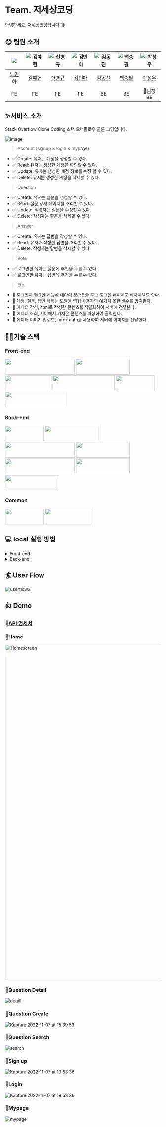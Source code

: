 # Team. 저세상코딩
안녕하세요. 저세상코딩입니다!😉


## 😋 **팀원 소개**

| ![](https://avatars.githubusercontent.com/u/53070295?v=4) |![김예현](https://avatars.githubusercontent.com/u/107603123?v=4)|![신병규](https://avatars.githubusercontent.com/u/94808683?v=4)|![김민아](https://avatars.githubusercontent.com/u/36831218?v=4)|![김동진](https://avatars.githubusercontent.com/u/94734089?v=4)|![백승필](https://avatars.githubusercontent.com/u/71927001?v=4)|![박성우](https://avatars.githubusercontent.com/u/77265289?v=4)|
|:---------------------------------------------------------:|:---:|:---:|:---:|:---:|:---:|:---:|
|             [노민하](https://github.com/MinaRoh)             |[김예현](https://github.com/roxpray)|[신병규](https://github.com/byeonggyu-shin)|[김민아](https://github.com/rmaomina)|[김동진](https://github.com/PNUHCT)|[백승필](https://github.com/philE22)|[박성우](https://github.com/hipopotamus)|
|                            FE                             |FE|FE|FE|BE|BE|👑팀장<br>BE|

## **✨서비스 소개**
Stack Overflow Clone Coding
스택 오버플로우 클론 코딩입니다.

![image](https://user-images.githubusercontent.com/53070295/200287719-dbe3935d-b0b8-42c6-9115-f7eba7dfe4ca.png)



> Account (signup & login & mypage)
- ✅ Create: 유저는 계정을 생성할 수 있다.
- ✅ Read: 유저는 생성한 계정을 확인할 수 있다.
- ✅ Update: 유저는 생성한 계정 정보를 수정 할 수 있다.
- ✅ Delete: 유저는 생성한 계정을 삭제할 수 있다.
> Question
- ✅ Create: 유저는 질문을 생성할 수 있다.
- ✅ Read: 질문 상세 페이지를 조회할 수 있다.
- ✅ Update: 작성자는 질문을 수정할수 있다.
- ✅ Delete: 작성자는 질문을 삭제할 수 있다.
> Answer
- ✅ Create: 유저는 답변을 작성할 수 있다.
- ✅ Read: 유저가 작성한 답변을 조회할 수 있다.
- ✅ Delete: 작성자는 답변을 삭제할 수 있다.
> Vote
- ✅ 로그인한 유저는 질문에 추천을 누를 수 있다.
- ✅ 로그인한 유저는 답변에 추천을 누를 수 있다.

> Etc.
- 🎸 로그인이 필요한 기능에 대하여 경고문을 주고 로그인 페이지로 리다이렉트 한다.
- 🎸 계정, 질문, 답변 삭제는 모달을 띄워 사용자의 예기치 못한 실수를 방지한다.
- 🎸 에디터 작성, html로 작성한 콘텐츠를 직렬화하여 서버에 전달한다.
- 🎸 에디터 조회, 서버에서 가져온 콘텐츠를 파싱하여 출력한다.
- 🎸 에디터 이미지 업로드, form-data를 사용하여 서버에 이미지를 전달한다.


## **👩‍💻기술 스택**

### **Front-end**

<img src="https://img.shields.io/badge/javascript-F7DF1E?style=for-the-badge&logo=javascript&logoColor=black" width="225" height="50"> <img src="https://img.shields.io/badge/react-61DAFB?style=for-the-badge&logo=react&logoColor=black" width="175" height="50"> <img src="https://img.shields.io/badge/html5-E34F26?style=for-the-badge&logo=html5&logoColor=white" width="150" height="50"> <img src="https://img.shields.io/badge/tailwind-06B6D4?style=for-the-badge&logo=tailwindcss&logoColor=white" width="200" height="50"> <img src="https://img.shields.io/badge/css-1572B6?style=for-the-badge&logo=css3&logoColor=white" width="125" height="50"> <img src="https://img.shields.io/badge/Amazon S3-569A31?style=for-the-badge&logo=css3&logoColor=white" width="200" height="50">



### **Back-end**

<img src="https://img.shields.io/badge/Java-007396?style=for-the-badge&logo=Java&logoColor=white" width="125" height="50"> <img src="https://img.shields.io/badge/Spring-6DB33F?style=for-the-badge&logo=Spring&logoColor=white" width="175" height="50"> <img src="https://img.shields.io/badge/Spring Security-6DB33F?style=for-the-badge&logo=Spring Security&logoColor=white" width="225" height="50"> <img src="https://img.shields.io/badge/gradle-02303A?style=for-the-badge&logo=gradle&logoColor=white" width="175" height="50"> <img src="https://img.shields.io/badge/Amazon EC2-FF9900?style=for-the-badge&logo=Amazon EC2&logoColor=white" width="225" height="50"> <img src="https://img.shields.io/badge/Mysql-4479A1?style=for-the-badge&logo=Mysql&logoColor=white" width="175" height="50"> <img src="https://img.shields.io/badge/JWT-000000?style=for-the-badge&logo=json web tokens&logoColor=white" width="175" height="50">


### **Common**
<img src="https://img.shields.io/badge/git-F05032?style=for-the-badge&logo=git&logoColor=white" width="125" height="50"> <img src="https://img.shields.io/badge/github-181717?style=for-the-badge&logo=github&logoColor=white" width="150" height="50">

## **💻 local 실행 방법**
<details>
  <summary>Front-end</summary>
 <pre>

> 🚧 프록시 서버 (http://[localhost](http://localhost):3000) 127.0.0.1:3000으로 설정된 파일은 test 브랜치로 올렸습니다.
(추후에 EC2가 내려가면 main에 로컬 경로로 변경해서 올리겠습니다.)
빌드가 필요할 때는 `npm run build` 하면 build 폴더에 webpack으로 번들링합니다.

### 1. git clone 해오기
```bash
git clone git@github.com:codestates-seb/seb40_pre_035.git
```
### 2. `cd front`
![image](https://user-images.githubusercontent.com/53070295/200290406-7e137a61-5d79-4f19-909f-e8d67b64b3d9.png)
### 3. `npm ci --legacy-peer-deps` npm 설치
![image](https://user-images.githubusercontent.com/53070295/200290644-dc8fc364-d50a-421f-ae6e-b5bdc8ba09a5.png)
### 4. `npm run start` 브라우저에서 리액트를 실행.
![image](https://user-images.githubusercontent.com/53070295/200291014-916da701-84c0-4284-bdd3-388dc1359c29.png)
### 5. npm 서버를 내릴 때까지 잘 작동.
![image](https://user-images.githubusercontent.com/53070295/200291353-34677027-212c-4315-aa0f-cf8330ade7f2.png)
### 6. 터미널에서 `ctrl+C` 또는 `cmd + C` 로 서버 종료
![image](https://user-images.githubusercontent.com/53070295/200291692-a22b63e9-0d5b-4e17-b002-9947b89bfe79.png)

 </pre>
 </details>
<details>
  <summary>Back-end</summary>
 <pre>

### 1. java 설치

`sudo apt update`

`sudo apt install openjdk-11-jre-headless`

위 명령어를 터미널에서 실행

### 2. git clone 해오기

```bash
git clone git@github.com:codestates-seb/seb40_pre_035.git
```

![image](https://user-images.githubusercontent.com/77265289/200238459-5df44229-4011-4dfd-a03f-c6af1201b5be.png)

- local 브랜치 생성 및 이동

![image](https://user-images.githubusercontent.com/77265289/200238547-9c434644-6a2c-40f3-b095-8adc9dfdcb48.png)

- local 브랜치 pull

![image](https://user-images.githubusercontent.com/77265289/200238620-2a35f9fe-7174-4f56-af99-7c6e905e626a.png)

### 3. application.yml 파일 설정

- application.yml에 파일이 저장될 경로를 지정

설정 예시)

![image](https://user-images.githubusercontent.com/77265289/200238651-8e5bb297-4566-40a8-a113-f13f7def32b0.png)

![image](https://user-images.githubusercontent.com/77265289/200238689-1f96510e-c344-484e-b128-173ed87f4ebd.png)

local 경로에서 파일이 저장될 위치를 지정해주어야 합니다.

### 4. build

back 폴더로 가서 build를 실행합니다.

![image](https://user-images.githubusercontent.com/77265289/200238740-c61c704c-ed57-49c0-bfb8-c018d10c99c2.png)

### 5. 실행

back폴더에서 다음 명령어 실행

![image](https://user-images.githubusercontent.com/77265289/200238782-d2685809-2361-44ea-8b37-e3b427a3b202.png)

- 백그라운드에서 실행하는 방법

![image](https://user-images.githubusercontent.com/77265289/200238862-80960451-415b-407f-80f9-5a875d57ddd8.png)

- 백그라운드에서 실행되고있는 spring 끄기

다음 명령어로 PID 찾기

![image](https://user-images.githubusercontent.com/77265289/200238921-4847a27b-5479-42e3-b46c-5e68ec3e29cd.png)

![image](https://user-images.githubusercontent.com/77265289/200238966-2915c166-bee4-4ad7-af69-753f7c01fef5.png)

삭제

![image](https://user-images.githubusercontent.com/77265289/200239005-1e2d0d94-2e9a-4035-8597-22729c03e000.png)


 </pre>
 </details>



## **🏄‍ User Flow**
![userflow2](https://user-images.githubusercontent.com/36831218/207521946-b2163f92-2bbe-4106-b380-25b8ab8b8346.png)

## **👍 Demo**
### 📍[API 명세서](https://3355api.netlify.app/)

###  📍**Home**
<img width="1083" alt="Homescreen" src="https://user-images.githubusercontent.com/36831218/207522267-e50915c4-edb5-42c3-a14d-2d1e1a3d523d.png">

### 📍**Question Detail**
![detail](https://user-images.githubusercontent.com/36831218/207522383-b15fea36-ca64-4fb2-a410-43f9fbfbdbd4.png)

### 📍**Question Create**
![Kapture 2022-11-07 at 15 39 53](https://user-images.githubusercontent.com/53070295/200242000-dab5f8a7-690f-4a83-9568-6c93b11a5c78.gif)

### 📍**Question Search**
![search](https://user-images.githubusercontent.com/36831218/207522503-3e2f9c23-63f8-4b1e-8baa-b491a31845ed.png)

### 📍**Sign up**
![Kapture 2022-11-07 at 19 53 36](https://user-images.githubusercontent.com/53070295/200293732-11000632-5338-4076-9952-39dd29387425.gif)

### 📍**Login**
![Kapture 2022-11-07 at 19 53 36](https://user-images.githubusercontent.com/53070295/200294021-9496470c-6913-413d-8422-c988bcfab561.gif)

### 📍**Mypage**
![mypage](https://user-images.githubusercontent.com/36831218/207522593-0aedc632-bd18-4265-880b-dd7cd85860c0.png)